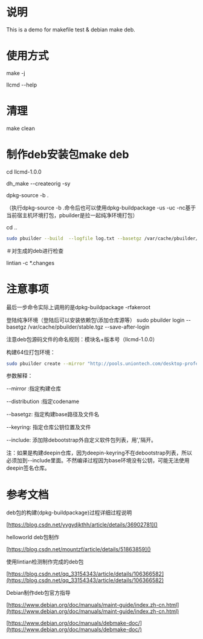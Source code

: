 # 说明

This is a demo for makefile test & debian make deb.

# 使用方式

make -j


llcmd --help

# 清理

make clean

# 制作deb安装包make deb

cd llcmd-1.0.0


dh_make --createorig -sy


dpkg-source -b .

（执行dpkg-source -b .命令后也可以使用dpkg-buildpackage -us -uc -nc基于当前宿主机环境打包，pbuilder是拉一起纯净环境打包）

cd ..

```bash
sudo pbuilder --build  --logfile log.txt --basetgz /var/cache/pbuilder/stable.tgz --allow-untrusted --hookdir /var/cache/pbuilder/hooks --use-network yes --aptcache "" --buildresult . --debbuildopts -sa *.dsc
```

＃对生成的deb进行检查

lintian -c *.changes

# 注意事项

最后一步命令实际上调用的是dpkg-buildpackage -rfakeroot


登陆纯净环境（登陆后可以安装依赖包\添加仓库源等）
sudo pbuilder login --basetgz /var/cache/pbuilder/stable.tgz --save-after-login

注意deb包源码文件的命名规则：模块名+版本号（llcmd-1.0.0）

构建64位打包环境：

```bash
sudo pbuilder create --mirror "http://pools.uniontech.com/desktop-professional" --distribution "eagle" --basetgz /var/cache/pbuilder/base.tgz --allow-untrusted --debootstrapopts --include=debian-archive-keyring 
```

参数解释：

--mirror :指定构建仓库

--distribution :指定codename

--basetgz: 指定构建base路径及文件名

--keyring: 指定仓库公钥位置及文件

--include: 添加除debootstrap外自定义软件包列表，用','隔开。

注：如果是构建deepin仓库，因为deepin-keyring不在debootstrap列表，所以必须加到--include里面。不然编译过程因为base环境没有公钥，可能无法使用deepin签名仓库。

# 参考文档

deb包的构建(dpkg-buildpackage)过程详细过程说明

[https://blog.csdn.net/yygydjkthh/article/details/36902781]()

helloworld deb包制作

[https://blog.csdn.net/mountzf/article/details/51863859]()

使用lintian检测制作完成的deb包

[https://blog.csdn.net/qq_33154343/article/details/106366582](https://blog.csdn.net/qq_33154343/article/details/106366582)

Debian制作deb包官方指导

[https://www.debian.org/doc/manuals/maint-guide/index.zh-cn.html](https://www.debian.org/doc/manuals/maint-guide/index.zh-cn.html)

[https://www.debian.org/doc/manuals/debmake-doc/](https://www.debian.org/doc/manuals/debmake-doc/)

